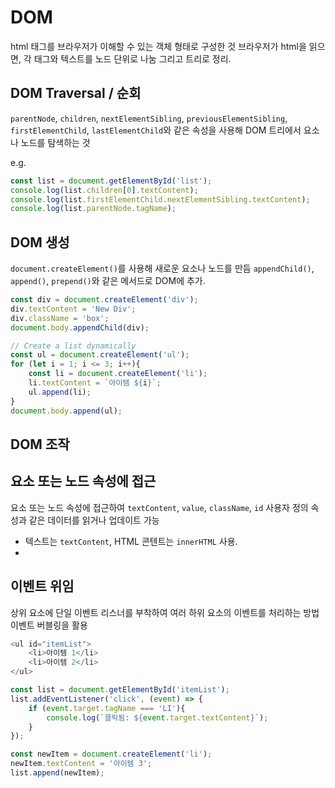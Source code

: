 # DOM 

html 태그를 브라우저가 이해할 수 있는 객체 형태로 구성한 것 
브라우저가 html을 읽으면, 각 태그와 텍스트를 노드 단위로 나눔 그리고 트리로 정리.

## DOM Traversal / 순회

`parentNode`, `children`, `nextElementSibling`, `previousElementSibling`, `firstElementChild`, `lastElementChild`와 같은 속성을 사용해 DOM 트리에서 요소나 노드를 탐색하는 것 

e.g.
```javascript
const list = document.getElementById('list');
console.log(list.children[0].textContent);
console.log(list.firstElementChild.nextElementSibling.textContent);
console.log(list.parentNode.tagName);
```

## DOM 생성
`document.createElement()`를 사용해 새로운 요소나 노드를 만듬
`appendChild()`, `append()`, `prepend()`와 같은 메서드로 DOM에 추가.

```javascript
const div = document.createElement('div');
div.textContent = 'New Div';
div.className = 'box';
document.body.appendChild(div);

// Create a list dynamically
const ul = document.createElement('ul');
for (let i = 1; i <= 3; i++){
    const li = document.createElement('li');
    li.textContent = `아이탬 ${i}`;
    ul.append(li);
}
document.body.append(ul);
```

## DOM 조작 



## 요소 또는 노드 속성에 접근 
요소 또는 노드 속성에 접근하여 `textContent`, `value`, `className`, `id` 사용자 정의 속성과 같은 데이터를 읽거나 업데이트 가능 

- 텍스트는 `textContent`, HTML 콘텐트는 `innerHTML` 사용.
- 




## 이벤트 위임
상위 요소에 단일 이벤트 리스너를 부착하여 여러 하위 요소의 이벤트를 처리하는 방법 
이벤트 버블링을 활용 


```javascript
<ul id="itemList">
    <li>아이템 1</li>
    <li>아이템 2</li>
</ul>
```

```javascript
const list = document.getElementById('itemList');
list.addEventListener('click', (event) => {
    if (event.target.tagName === 'LI'){
        console.log(`클릭됨: ${event.target.textContent}`);
    }
});

const newItem = document.createElement('li');
newItem.textContent = '아이템 3';
list.append(newItem);
```